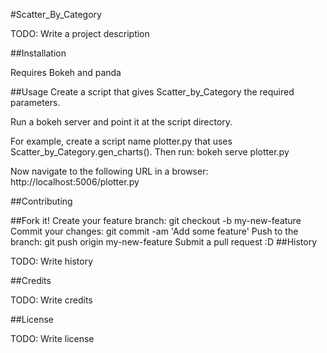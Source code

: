 #Scatter_By_Category

TODO: Write a project description

##Installation

Requires Bokeh and panda


##Usage
Create a script that gives Scatter_by_Category the required parameters. 

Run a bokeh server and point it at the script directory. 

For example, create a script name plotter.py that uses Scatter_by_Category.gen_charts().
Then run:
bokeh serve plotter.py

Now navigate to the following URL in a browser:
http://localhost:5006/plotter.py


##Contributing

##Fork it!
Create your feature branch: git checkout -b my-new-feature
Commit your changes: git commit -am 'Add some feature'
Push to the branch: git push origin my-new-feature
Submit a pull request :D
##History

TODO: Write history

##Credits

TODO: Write credits

##License

TODO: Write license
